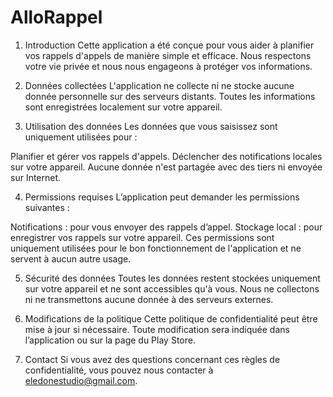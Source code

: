 # AlloRappel

1. Introduction
Cette application a été conçue pour vous aider à planifier vos rappels d'appels de manière simple et efficace. Nous respectons votre vie privée et nous nous engageons à protéger vos informations.

2. Données collectées
L'application ne collecte ni ne stocke aucune donnée personnelle sur des serveurs distants. Toutes les informations sont enregistrées localement sur votre appareil.

3. Utilisation des données
Les données que vous saisissez sont uniquement utilisées pour :

Planifier et gérer vos rappels d'appels.
Déclencher des notifications locales sur votre appareil.
Aucune donnée n'est partagée avec des tiers ni envoyée sur Internet.

4. Permissions requises
L’application peut demander les permissions suivantes :

Notifications : pour vous envoyer des rappels d’appel.
Stockage local : pour enregistrer vos rappels sur votre appareil.
Ces permissions sont uniquement utilisées pour le bon fonctionnement de l'application et ne servent à aucun autre usage.

5. Sécurité des données
Toutes les données restent stockées uniquement sur votre appareil et ne sont accessibles qu'à vous. Nous ne collectons ni ne transmettons aucune donnée à des serveurs externes.

6. Modifications de la politique
Cette politique de confidentialité peut être mise à jour si nécessaire. Toute modification sera indiquée dans l’application ou sur la page du Play Store.

7. Contact
Si vous avez des questions concernant ces règles de confidentialité, vous pouvez nous contacter à eledonestudio@gmail.com.
